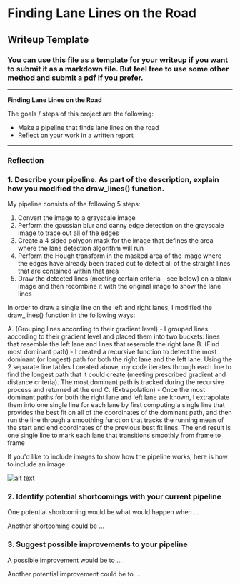 # **Finding Lane Lines on the Road** 

## Writeup Template

### You can use this file as a template for your writeup if you want to submit it as a markdown file. But feel free to use some other method and submit a pdf if you prefer.

---

**Finding Lane Lines on the Road**

The goals / steps of this project are the following:
* Make a pipeline that finds lane lines on the road
* Reflect on your work in a written report


[//]: # (Image References)

[image1]: ./examples/grayscale.jpg "Grayscale"

---

### Reflection

### 1. Describe your pipeline. As part of the description, explain how you modified the draw_lines() function.

My pipeline consists of the following 5 steps:

1.  Convert the image to a grayscale image
2.  Perform the gaussian blur and canny edge detection on the grayscale image to trace out all of the edges 
3.  Create a 4 sided polygon mask for the image that defines the area where the lane detection algorithm will run 
4.  Perform the Hough transform in the masked area of the image where the edges have already been traced out to detect all of the straight lines that are contained within that area 
5.  Draw the detected lines (meeting certain criteria - see below) on a blank image and then recombine it with the original image to show the lane lines

In order to draw a single line on the left and right lanes, I modified the draw_lines() function in the following ways:

A.  (Grouping lines according to their gradient level) - I grouped lines according to their gradient level and placed them into two buckets: lines that resemble the left lane and lines that resemble the right lane
B.	(Find most dominant path) - I created a recursive function to detect the most dominant (or longest) path for both the right lane and the left lane.  Using the 2 separate line tables I created above, my code iterates through each line to find the longest path that it could create (meeting prescribed gradient and distance criteria).  The most dominant path is tracked during the recursive process and returned at the end 
C.	(Extrapolation) - Once the most dominant paths for both the right lane and left lane are known, I extrapolate them into one single line for each lane by first computing a single line that provides the best fit on all of the coordinates of the dominant path, and then run the line through a smoothing function that tracks the running mean of the start and end coordinates of the previous best fit lines.  The end result is one single line to mark each lane that transitions smoothly from frame to frame

If you'd like to include images to show how the pipeline works, here is how to include an image: 

![alt text][image1]


### 2. Identify potential shortcomings with your current pipeline


One potential shortcoming would be what would happen when ... 

Another shortcoming could be ...


### 3. Suggest possible improvements to your pipeline

A possible improvement would be to ...

Another potential improvement could be to ...
